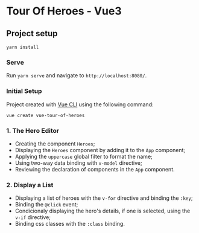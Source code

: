 # Tour Of Heroes - Vue3

## Project setup
```
yarn install
```

### Serve
Run `yarn serve` and navigate to `http://localhost:8080/`.

### Initial Setup
Project created with [Vue CLI](https://cli.vuejs.org/) using the following command:
```
vue create vue-tour-of-heroes
```

### 1. The Hero Editor
* Creating the component `Heroes`;
* Displaying the `Heroes` component by adding it to the `App` component;
* Applying the `uppercase` global filter to format the name;
* Using two-way data binding with `v-model` directive;
* Reviewing the declaration of components in the `App` component.

### 2. Display a List
* Displaying a list of heroes with the `v-for` directive and binding the `:key`;
* Binding the `@click` event;
* Condicionaly displaying the hero's details, if one is selected, using the `v-if` directive;
* Binding css classes with the `:class` binding.

